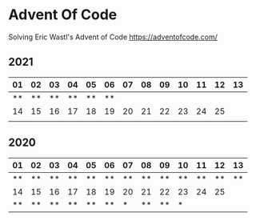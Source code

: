 # Advent Of Code
Solving Eric Wastl's Advent of Code https://adventofcode.com/

## 2021
| 01  | 02  | 03  | 04  | 05  | 06  | 07  | 08  | 09  | 10  | 11  | 12  | 13  |
|-----|-----|-----|-----|-----|-----|-----|-----|-----|-----|-----|-----|-----|
| **  | **  | **  | **  | **  | **  |     |     |     |     |     |     |     |
| 14  | 15  | 16  | 17  | 18  | 19  | 20  | 21  | 22  | 23  | 24  | 25  |
|     |     |     |     |     |     |     |     |     |     |     |     |


## 2020
| 01  | 02  | 03  | 04  | 05  | 06  | 07  | 08  | 09  | 10  | 11  | 12  | 13  |
|-----|-----|-----|-----|-----|-----|-----|-----|-----|-----|-----|-----|-----|
| **  | **  | **  | **  | **  | **  | **  | **  | **  | **  | **  | **  | **  |
| 14  | 15  | 16  | 17  | 18  | 19  | 20  | 21  | 22  | 23  | 24  | 25  |
| **  | **  | **  | **  | **  | **  | *   | **  | **  | *   |     |     |

